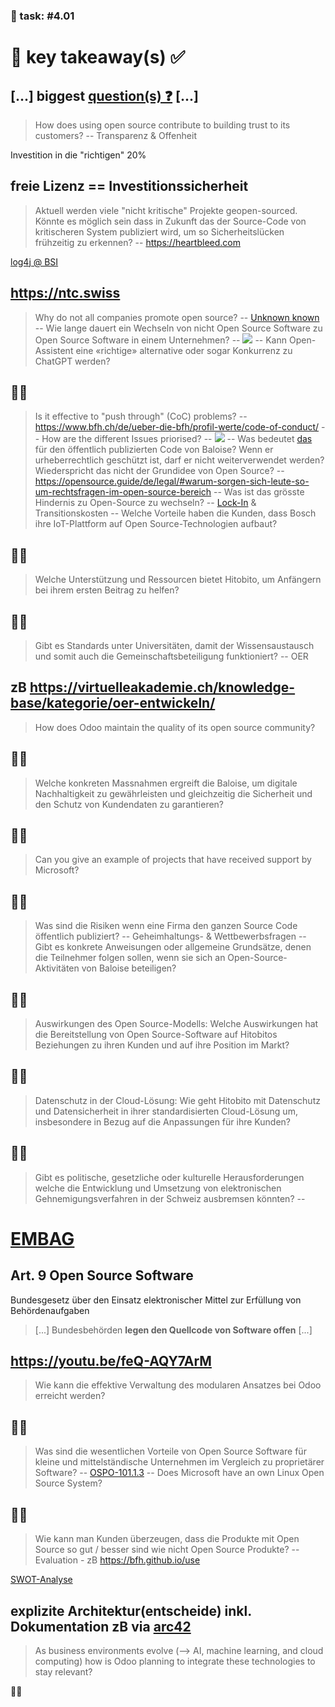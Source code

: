 ### 💪 task: #4.01

# 🏢 key takeaway(s) ✅

[...] biggest [question(s) ❓](https://github.com/digital-sustainability/module-eoss-hs24-sandbox/issues/130) [...]
--
> How does using open source contribute to building trust to its customers?
--
Transparenz & Offenheit

Investition in die "richtigen" 20%

freie Lizenz == Investitionssicherheit
--
> Aktuell werden viele "nicht kritische" Projekte geopen-sourced. Könnte es möglich sein dass in Zukunft das der Source-Code von kritischeren System publiziert wird, um so Sicherheitslücken frühzeitig zu erkennen?
--
https://heartbleed.com

[log4j @ BSI](https://www.bsi.bund.de/DE/Themen/Unternehmen-und-Organisationen/Informationen-und-Empfehlungen/Empfehlungen-nach-Angriffszielen/Webanwendungen/log4j/log4j_node.html)

https://ntc.swiss
--
> Why do not all companies promote open source?
--
[Unknown known](https://medium.com/@andreamantovani/known-knowns-known-unknowns-unknown-unknowns-leadership-367f346b0953#:~:text)
--
> Wie lange dauert ein Wechseln von nicht Open Source Software zu Open Source Software in einem Unternehmen?
--
![](https://upload.wikimedia.org/wikipedia/commons/4/48/Dunning–Kruger_Effekt.svg)
--
> Kann Open-Assistent eine «richtige» alternative oder sogar Konkurrenz zu ChatGPT werden?

🧑‍🎓
--
> Is it effective to "push through" (CoC) problems?
--
https://www.bfh.ch/de/ueber-die-bfh/profil-werte/code-of-conduct/
--
> How are the different Issues priorised?
--
[![](https://scaledagileframework.com/wp-content/uploads/2022/12/WSJF_F01.svg)](https://scaledagileframework.com/wsjf/)
--
> Was bedeutet [das](https://github.com/digital-sustainability/module-eoss-hs24-sandbox/blob/ff1a498ae19667f76bd99b5e42d5aa2c62520aa0/docs/Baloise.md?plain=1#L54) für den öffentlich publizierten Code von Baloise? Wenn er urheberrechtlich geschützt ist, darf er nicht weiterverwendet werden? Wiederspricht das nicht der Grundidee von Open Source?
--
https://opensource.guide/de/legal/#warum-sorgen-sich-leute-so-um-rechtsfragen-im-open-source-bereich
--
> Was ist das grösste Hindernis zu Open-Source zu wechseln?
--
[Lock-In](https://en.wikipedia.org/wiki/Vendor_lock-in) & Transitionskosten
--
> Welche Vorteile haben die Kunden, dass Bosch ihre IoT-Plattform auf Open Source-Technologien aufbaut?

🧑‍🎓
--
> Welche Unterstützung und Ressourcen bietet Hitobito, um Anfängern bei ihrem ersten Beitrag zu helfen?

🧑‍🎓
--
> Gibt es Standards unter Universitäten, damit der Wissensaustausch und somit auch die Gemeinschaftsbeteiligung funktioniert?
--
OER

zB https://virtuelleakademie.ch/knowledge-base/kategorie/oer-entwickeln/
--
> How does Odoo maintain the quality of its open source community?

🧑‍🎓
--
> Welche konkreten Massnahmen ergreift die Baloise, um digitale Nachhaltigkeit zu gewährleisten und gleichzeitig die Sicherheit und den Schutz von Kundendaten zu garantieren?

🧑‍🎓
--
> Can you give an example of projects that have received support by Microsoft?

🧑‍🎓
--
> Was sind die Risiken wenn eine Firma den ganzen Source Code öffentlich publiziert?
--
Geheimhaltungs- & Wettbewerbsfragen
--
> Gibt es konkrete Anweisungen oder allgemeine Grundsätze, denen die Teilnehmer folgen sollen, wenn sie sich an Open-Source-Aktivitäten von Baloise beteiligen?

🧑‍🎓
--
> Auswirkungen des Open Source-Modells: Welche Auswirkungen hat die Bereitstellung von Open Source-Software auf Hitobitos Beziehungen zu ihren Kunden und auf ihre Position im Markt?

🧑‍🎓
--
>  Datenschutz in der Cloud-Lösung: Wie geht Hitobito mit Datenschutz und Datensicherheit in ihrer standardisierten Cloud-Lösung um, insbesondere in Bezug auf die Anpassungen für ihre Kunden?

🧑‍🎓
--
> Gibt es politische, gesetzliche oder kulturelle Herausforderungen welche die Entwicklung und Umsetzung von elektronischen Gehnemigungsverfahren in der Schweiz ausbremsen könnten?
--
# [EMBAG](https://www.fedlex.admin.ch/eli/fga/2023/787/de#art_9)

## Art. 9 Open Source Software

Bundesgesetz über den Einsatz elektronischer Mittel zur Erfüllung von Behördenaufgaben

> [...] Bundesbehörden **legen den Quellcode von Software offen** [...]

https://youtu.be/feQ-AQY7ArM
--
> Wie kann die effektive Verwaltung des modularen Ansatzes bei Odoo erreicht werden?

🧑‍🎓
--
> Was sind die wesentlichen Vorteile von Open Source Software für kleine und mittelständische Unternehmen im Vergleich zu proprietärer Software?
--
[OSPO-101.1.3](https://github.com/digital-sustainability/module-eoss-ospo101/blob/main/module1/README.md#the-business-perspective)
--
> Does Microsoft have an own Linux Open Source System?

🧑‍🎓
--
> Wie kann man Kunden überzeugen, dass die Produkte mit Open Source so gut / besser sind wie nicht Open Source Produkte?
--
Evaluation - zB https://bfh.github.io/use

[SWOT-Analyse](https://en.wikipedia.org/wiki/SWOT_analysis)

explizite Architektur(entscheide) inkl. Dokumentation zB via [arc42](https://docs.arc42.org/section-9/)
--
> As business environments evolve (--> AI, machine learning, and cloud computing) how is Odoo planning to integrate these technologies to stay relevant?

🧑‍🎓
